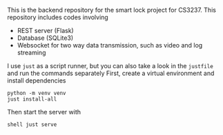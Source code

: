 This is the backend repository for the smart lock project for CS3237. This repository includes codes involving

- REST server (Flask)
- Database (SQLite3)
- Websocket for two way data transmission, such as video and log streaming
  
I use `just` as a script runner, but you can also take a look in the `justfile` and run the commands separately
First, create a virtual environment and install dependencies

```shell
python -m venv venv
just install-all
```

Then start the server with 

``shell
just serve
``

